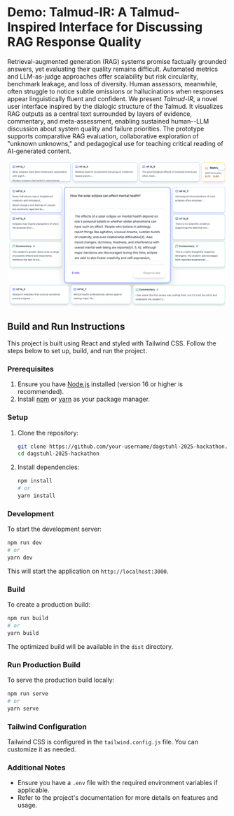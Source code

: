 # Demo:	Talmud-IR: A Talmud-Inspired Interface for Discussing RAG Response Quality

Retrieval-augmented generation (RAG) systems promise factually grounded answers, yet evaluating their quality remains difficult. Automated metrics and LLM-as-judge approaches offer scalability but risk circularity, benchmark leakage, and loss of diversity. Human assessors, meanwhile, often struggle to notice subtle omissions or hallucinations when responses appear linguistically fluent and confident. 
We present *Talmud-IR*, a novel user interface inspired by the dialogic structure of the Talmud. It visualizes RAG outputs as a central text surrounded by layers of evidence, commentary, and meta-assessment, enabling sustained human--LLM discussion about system quality and failure priorities. The prototype supports comparative RAG evaluation, collaborative exploration of "unknown unknowns," and pedagogical use for teaching critical reading of AI-generated content.


![](images/Talmud-IR-screenshot.png)

## Build and Run Instructions

This project is built using React and styled with Tailwind CSS. Follow the steps below to set up, build, and run the project.

### Prerequisites
1. Ensure you have [Node.js](https://nodejs.org/) installed (version 16 or higher is recommended).
2. Install [npm](https://www.npmjs.com/) or [yarn](https://yarnpkg.com/) as your package manager.

### Setup
1. Clone the repository:
    ```bash
    git clone https://github.com/your-username/dagstuhl-2025-hackathon.git
    cd dagstuhl-2025-hackathon
    ```

2. Install dependencies:
    ```bash
    npm install
    # or
    yarn install
    ```

### Development
To start the development server:
```bash
npm run dev
# or
yarn dev
```
This will start the application on `http://localhost:3000`.

### Build
To create a production build:
```bash
npm run build
# or
yarn build
```
The optimized build will be available in the `dist` directory.

### Run Production Build
To serve the production build locally:
```bash
npm run serve
# or
yarn serve
```

### Tailwind Configuration
Tailwind CSS is configured in the `tailwind.config.js` file. You can customize it as needed.

### Additional Notes
- Ensure you have a `.env` file with the required environment variables if applicable.
- Refer to the project's documentation for more details on features and usage.
